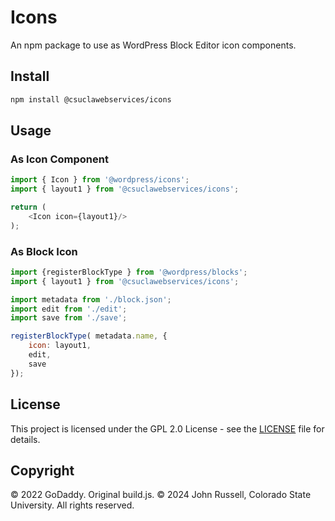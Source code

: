 # Icons
An npm package to use as WordPress Block Editor icon components.

## Install
```bash
npm install @csuclawebservices/icons
```

## Usage

### As Icon Component
```js
import { Icon } from '@wordpress/icons';
import { layout1 } from '@csuclawebservices/icons';

return (
	<Icon icon={layout1}/>
);
```

### As Block Icon
```js
import {registerBlockType } from '@wordpress/blocks';
import { layout1 } from '@csuclawebservices/icons';

import metadata from './block.json';
import edit from './edit';
import save from './save';

registerBlockType( metadata.name, {
	icon: layout1,
	edit,
	save
});
```

## License
This project is licensed under the GPL 2.0 License - see the [LICENSE](LICENSE) file for details.

## Copyright

© 2022 GoDaddy. Original build.js.
© 2024 John Russell, Colorado State University. All rights reserved.